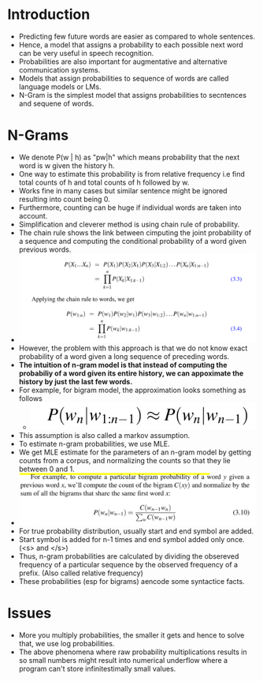 # Introduction
* Predicting few future words are easier as compared to whole sentences.
* Hence, a model that assigns a probability to each possible next word can be very useful in speech recognition.
* Probabilities are also important for augmentative and alternative communication systems.
* Models that assign probabilities to sequence of words are called language models or LMs.
* N-Gram is the simplest model that assigns probabilities to secntences and sequene of words.

# N-Grams
* We denote P(w | h) as "pw|h" which means probability that the next word is w given the history h.
* One way to estimate this probability is from relative frequency i.e find total counts of h and total counts of h followed by w.
* Works fine in many cases but similar sentence might be ignored resulting into count being 0.
* Furthermore, counting can be huge if individual words are taken into account.
* Simplification and cleverer method is using chain rule of probability.
* The chain rule shows the link between cimputing the joint probability of a sequence and computing the conditional probability of a word given previous words.
* ![](./assets/images/2022-07-19-12-47-11.png)
* However, the problem with this approach is that we do not know exact probability of a word given a long sequence of preceding words.
* **The intuition of n-gram model is that instead of computing the probabiliy of a word given its entire history, we can appoximate the history by just the last few words.**
* For example, for bigram model, the approximation looks something as follows
    * ![](./assets/images/2022-07-19-12-49-55.png)
* This assumption is also called a markov assumption.
* To estimate n-gram probabilities, we use MLE.
* We get MLE estimate for the parameters of an n-gram model by getting counts from a corpus, and normalizing the counts so that they lie between 0 and 1.
* ![](./assets/images/2022-07-19-12-54-20.png)
* For true probability distribution, usually start and end symbol are added.
* Start symbol is added for n-1 times and end symbol added only once. (\<s> and \</s>)
* Thus, n-gram probabilities are calculated by dividing the obsereved frequency of a particular sequence by the observed frequency of a prefix. (Also called relative frequency)
* These probabilities (esp for bigrams) aencode some syntactice facts.

# Issues
* More you multiply probabilities, the smaller it gets and hence to solve that, we use log probabilities.
* The above phenomena where raw probability multiplications results in so small numbers might result into numerical underflow where a program can't store infinitestimally small values.